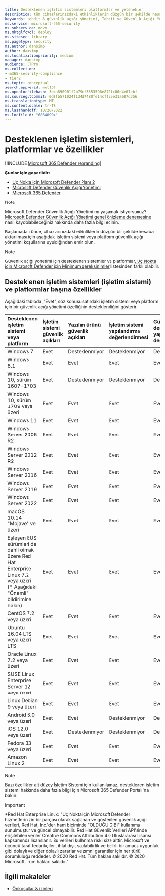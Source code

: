 ```yaml
---
title: Desteklenen işletim sistemleri platformlar ve yetenekler
description: tüm cihazlarınızdaki etkinliklerin düzgün bir şekilde hesaba aktarılması için Microsoft Defender Güvenlik Açığı Yönetimi için işletim sistemi veya platform gereksinimlerini karşıladığınızdan emin olun.
keywords: tehdit & güvenlik açığı yönetimi, Tehdit ve Güvenlik Açığı Yönetimi, işletim sistemi, platform gereksinimleri, önkoşullar, Uç Nokta için Microsoft Defender-tvm tarafından desteklenen işletim sistemi, Uç Nokta için Microsoft Defender -tvm, desteklenen işletim sistemleri, desteklenen platformlar, linux desteği, mac desteği, mdvm, Microsoft Defender Güvenlik Açığı Yönetimi
ms.service: microsoft-365-security
ms.subservice: mdvm
ms.mktglfcycl: deploy
ms.sitesec: library
ms.pagetype: security
ms.author: dansimp
author: dansimp
ms.localizationpriority: medium
manager: dansimp
audience: ITPro
ms.collection:
- m365-security-compliance
- tier2
ms.topic: conceptual
search.appverid: met150
ms.openlocfilehash: 3eda890901f2b79cf3353596e871fc80d4e07ebf
ms.sourcegitcommit: 0d8fb571024f134d7480fe14cffc5e31a687d356
ms.translationtype: MT
ms.contentlocale: tr-TR
ms.lasthandoff: 10/20/2022
ms.locfileid: "68640994"
---
```

# <a name="supported-operating-systems-platforms-and-capabilities"></a>Desteklenen işletim sistemleri, platformlar ve özellikler

[!INCLUDE [Microsoft 365 Defender rebranding](../../includes/microsoft-defender.md)]

**Şunlar için geçerlidir:**

- [Uç Nokta için Microsoft Defender Planı 2](https://go.microsoft.com/fwlink/?linkid=2154037)
- [Microsoft Defender Güvenlik Açığı Yönetimi](../defender-vulnerability-management/index.yml)
- [Microsoft 365 Defender](https://go.microsoft.com/fwlink/?linkid=2118804)

>[!Note]
> Microsoft Defender Güvenlik Açığı Yönetimi mı yaşamak istiyorsunuz? [Microsoft Defender Güvenlik Açığı Yönetimi genel önizleme denemesine](../defender-vulnerability-management/get-defender-vulnerability-management.md) nasıl kaydolabileceğiniz hakkında daha fazla bilgi edinin.

Başlamadan önce, cihazlarınızdaki etkinliklerin düzgün bir şekilde hesaba aktarılması için aşağıdaki işletim sistemi veya platform güvenlik açığı yönetimi koşullarına uyuldığından emin olun.

> [!NOTE]
> Güvenlik açığı yönetimi için desteklenen sistemler ve platformlar[, Uç Nokta için Microsoft Defender için Minimum gereksinimler](../defender-endpoint/minimum-requirements.md) listesinden farklı olabilir.

## <a name="capabilities-per-supported-operating-systems-os-and-platforms"></a>Desteklenen işletim sistemleri (işletim sistemi) ve platformlar başına özellikler

Aşağıdaki tabloda ,"Evet", söz konusu satırdaki işletim sistemi veya platform için bir güvenlik açığı yönetimi özelliğinin desteklendiğini gösterir.

Desteklenen işletim sistemi veya platform|İşletim sistemi güvenlik açıkları|Yazılım ürünü güvenlik açıkları|İşletim sistemi yapılandırma değerlendirmesi|Güvenlik denetimleri yapılandırma değerlendirmesi|Yazılım ürün yapılandırma değerlendirmesi
:---|:---|:---|:---|:---|:---
Windows 7|Evet|Desteklenmiyor|Desteklenmiyor|Desteklenmiyor|Desteklenmiyor
Windows 8.1|Evet|Evet|Evet|Evet|Evet
Windows 10, sürüm 1607-1703|Evet|Desteklenmiyor|Desteklenmiyor|Desteklenmiyor|Desteklenmiyor
Windows 10, sürüm 1709 veya üzeri|Evet|Evet|Evet|Evet|Evet
Windows 11|Evet|Evet|Evet|Evet|Evet
Windows Server 2008 R2|Evet|Evet|Evet|Evet|Evet
Windows Server 2012 R2|Evet|Evet|Evet|Evet|Evet
Windows Server 2016|Evet|Evet|Evet|Evet|Evet
Windows Server 2019|Evet|Evet|Evet|Evet|Evet
Windows Server 2022|Evet|Evet|Evet|Evet|Evet
macOS 10.14 "Mojave" ve üzeri|Evet|Evet|Evet|Evet|Evet
Eşleşen EUS sürümleri de dahil olmak üzere Red Hat Enterprise Linux 7.2 veya üzeri (\* Aşağıdaki "Önemli" bildirimine bakın)|Evet|Evet|Evet|Evet|Evet
CentOS 7.2 veya üzeri|Evet|Evet|Evet|Evet|Evet
Ubuntu 16.04 LTS veya üzeri LTS|Evet|Evet|Evet|Evet|Evet
Oracle Linux 7.2 veya üzeri|Evet|Evet|Evet|Evet|Evet
SUSE Linux Enterprise Server 12 veya üzeri|Evet|Evet|Evet|Evet|Evet
Linux Debian 9 veya üzeri|Evet|Evet|Evet|Evet|Evet
Android 6.0 veya üzeri|Evet|Evet|Desteklenmiyor|Desteklenmiyor|Desteklenmiyor
iOS 12.0 veya üzeri|Evet|Desteklenmiyor|Desteklenmiyor|Desteklenmiyor|Desteklenmiyor
Fedora 33 veya üzeri|Evet|Evet|Evet|Evet|Evet
Amazon Linux 2|Evet|Evet|Evet|Evet|Evet

> [!NOTE]
> Bazı özellikler alt düzey İşletim Sistemi için kullanılamaz, desteklenen işletim sistemi hakkında daha fazla bilgi için Microsoft 365 Defender Portalı'na bakın.

> [!IMPORTANT]
> \*Red Hat Enterprise Linux: "Uç Nokta için Microsoft Defender hizmetlerinizin bir parçası olarak sağlanan ve gösterilen güvenlik açığı verileri, Red Hat, Inc.'den ham biçiminde "OLDUĞU GIBI" kullanıma sunulmuştur ve güncel olmayabilir. Red Hat Güvenlik Verileri API'sinde erişilebilen veriler Creative Commons Attribution 4.0 Uluslararası Lisansı kapsamında lisanslanır. Bu verileri kullanma riski size aittir. Microsoft ve üçüncü taraf tedarikçileri, ihlal dışı, satılabilirlik ve belirli bir amaca uygunluk gibi dolaylı ve diğer dolaylı zararlar ve zımni garantiler için her türlü sorumluluğu reddeder. © 2020 Red Hat. Tüm hakları saklıdır. © 2020 Microsoft. Tüm hakları saklıdır."

## <a name="related-articles"></a>İlgili makaleler

- [Önkoşullar & izinleri](tvm-prerequisites.md)
